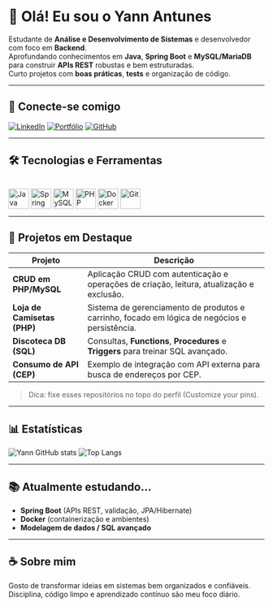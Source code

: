 # 👋 Olá! Eu sou o **Yann Antunes**

Estudante de **Análise e Desenvolvimento de Sistemas** e desenvolvedor com foco em **Backend**.  
Aprofundando conhecimentos em **Java**, **Spring Boot** e **MySQL/MariaDB** para construir **APIs REST** robustas e bem estruturadas.  
Curto projetos com **boas práticas**, **tests** e organização de código.

---

## 🔗 Conecte-se comigo
[![LinkedIn](https://img.shields.io/badge/LinkedIn-000?style=for-the-badge&logo=linkedin&logoColor=0E76A8)](https://linkedin.com/in/yann-antunes)
[![Portfólio](https://img.shields.io/badge/Portf%C3%B3lio-000?style=for-the-badge&logo=vercel&logoColor=white)](https://portfolio-phi-one-84lhh8osoe.vercel.app/index.html)
[![GitHub](https://img.shields.io/badge/GitHub-000?style=for-the-badge&logo=github&logoColor=white)](https://github.com/YannAntunes)

---

## 🛠️ Tecnologias e Ferramentas
<div style="display: inline_block"><br>
  <img align="center" alt="Java" height="40" width="40" src="https://cdn.jsdelivr.net/gh/devicons/devicon/icons/java/java-original.svg"/>
  <img align="center" alt="Spring" height="40" width="40" src="https://cdn.jsdelivr.net/gh/devicons/devicon/icons/spring/spring-original.svg"/>
  <img align="center" alt="MySQL" height="40" width="40" src="https://cdn.jsdelivr.net/gh/devicons/devicon/icons/mysql/mysql-original.svg"/>
  <img align="center" alt="PHP" height="40" width="40" src="https://cdn.jsdelivr.net/gh/devicons/devicon/icons/php/php-original.svg"/>
  <img align="center" alt="Docker" height="40" width="40" src="https://cdn.jsdelivr.net/gh/devicons/devicon/icons/docker/docker-original.svg"/>
  <img align="center" alt="Git" height="40" width="40" src="https://cdn.jsdelivr.net/gh/devicons/devicon/icons/git/git-original.svg"/>
</div>

---

## 🚀 Projetos em Destaque

| Projeto | Descrição |
|--------|-----------|
| **CRUD em PHP/MySQL** | Aplicação CRUD com autenticação e operações de criação, leitura, atualização e exclusão. |
| **Loja de Camisetas (PHP)** | Sistema de gerenciamento de produtos e carrinho, focado em lógica de negócios e persistência. |
| **Discoteca DB (SQL)** | Consultas, **Functions**, **Procedures** e **Triggers** para treinar SQL avançado. |
| **Consumo de API (CEP)** | Exemplo de integração com API externa para busca de endereços por CEP. |

> Dica: fixe esses repositórios no topo do perfil (Customize your pins).

---

## 📊 Estatísticas
![Yann GitHub stats](https://github-readme-stats.vercel.app/api?username=YannAntunes&show_icons=true&theme=radical)
![Top Langs](https://github-readme-stats.vercel.app/api/top-langs/?username=YannAntunes&layout=compact&theme=radical)

---

## 📚 Atualmente estudando...
- **Spring Boot** (APIs REST, validação, JPA/Hibernate)  
- **Docker** (containerização e ambientes)  
- **Modelagem de dados / SQL avançado**  

---

## ☕ Sobre mim
Gosto de transformar ideias em sistemas bem organizados e confiáveis.  
Disciplina, código limpo e aprendizado contínuo são meu foco diário.  
